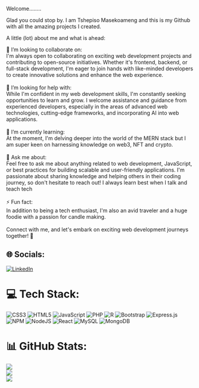 Welcome........

Glad you could stop by. I am Tshepiso Masekoameng and this is my Github with all the amazing projects I created. 

 A little (lot) about me and what is ahead:

👯 I’m looking to collaborate on:<br>I'm always open to collaborating on exciting web development projects and contributing to open-source initiatives. Whether it's frontend, backend, or full-stack development, I'm eager to join hands with like-minded developers to create innovative solutions and enhance the web experience.<br><br>🤝 I’m looking for help with:<br>While I'm confident in my web development skills, I'm constantly seeking opportunities to learn and grow. I welcome assistance and guidance from experienced developers, especially in the areas of advanced web technologies, cutting-edge frameworks, and incorporating AI into web applications.<br><br>🌱 I’m currently learning:<br>At the moment, I'm delving deeper into the world of  the MERN stack but I am super keen on harnessing knowledge on web3, NFT and crypto.<br><br>💬 Ask me about:<br>Feel free to ask me about anything related to web development, JavaScript, or best practices for building scalable and user-friendly applications. I'm passionate about sharing knowledge and helping others in their coding journey, so don't hesitate to reach out! I always learn best when I talk and teach tech <br><br>⚡ Fun fact:<br>In addition to being a tech enthusiast, I'm also an avid traveler and a huge foodie with a passion for candle making.<br><br>Connect with me, and let's embark on exciting web development journeys together! 🚀


## 🌐 Socials:
[![LinkedIn](https://img.shields.io/badge/LinkedIn-%230077B5.svg?logo=linkedin&logoColor=white)](https://linkedin.com/in/www.linkedin.com/in/tshepiso-masekoameng) 

# 💻 Tech Stack:
![CSS3](https://img.shields.io/badge/css3-%231572B6.svg?style=for-the-badge&logo=css3&logoColor=white) ![HTML5](https://img.shields.io/badge/html5-%23E34F26.svg?style=for-the-badge&logo=html5&logoColor=white) ![JavaScript](https://img.shields.io/badge/javascript-%23323330.svg?style=for-the-badge&logo=javascript&logoColor=%23F7DF1E) ![PHP](https://img.shields.io/badge/php-%23777BB4.svg?style=for-the-badge&logo=php&logoColor=white) ![R](https://img.shields.io/badge/r-%23276DC3.svg?style=for-the-badge&logo=r&logoColor=white) ![Bootstrap](https://img.shields.io/badge/bootstrap-%23563D7C.svg?style=for-the-badge&logo=bootstrap&logoColor=white) ![Express.js](https://img.shields.io/badge/express.js-%23404d59.svg?style=for-the-badge&logo=express&logoColor=%2361DAFB) ![NPM](https://img.shields.io/badge/NPM-%23000000.svg?style=for-the-badge&logo=npm&logoColor=white) ![NodeJS](https://img.shields.io/badge/node.js-6DA55F?style=for-the-badge&logo=node.js&logoColor=white) ![React](https://img.shields.io/badge/react-%2320232a.svg?style=for-the-badge&logo=react&logoColor=%2361DAFB) ![MySQL](https://img.shields.io/badge/mysql-%2300f.svg?style=for-the-badge&logo=mysql&logoColor=white) ![MongoDB](https://img.shields.io/badge/MongoDB-%234ea94b.svg?style=for-the-badge&logo=mongodb&logoColor=white)
# 📊 GitHub Stats:
![](https://github-readme-stats.vercel.app/api?username=Tshepiso91&theme=dark&hide_border=false&include_all_commits=false&count_private=false)<br/>
![](https://github-readme-streak-stats.herokuapp.com/?user=Tshepiso91&theme=dark&hide_border=false)<br/>
![](https://github-readme-stats.vercel.app/api/top-langs/?username=Tshepiso91&theme=dark&hide_border=false&include_all_commits=false&count_private=false&layout=compact)

<!-- Proudly created with GPRM ( https://gprm.itsvg.in ) -->
